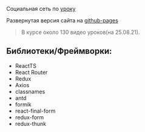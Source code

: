 Социальная сеть по [уроку](https://www.youtube.com/watch?v=gb7gMluAeao&list=PLcvhF2Wqh7DNVy1OCUpG3i5lyxyBWhGZ8&ab_channel=IT-KAMASUTRA)

Развернутая версия сайта на [github-pages](https://wepilok.github.io/social-network/#/profile)

> В курсе около 130 видео уроков(на 25.08.21).

## Библиотеки/Фреймворки:
- ReactTS
- React Router
- Redux
- Axios
- classnames
- antd
- formik
- react-final-form 
- redux-form 
- redux-thunk 
